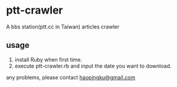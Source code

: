 # ptt-crawler
A bbs station(ptt.cc in Taiwan) articles crawler

## usage
1. install Ruby when first time.
2. execute ptt-crawler.rb and input the date you want to download.

any problems, please contact
haopingku@gmail.com
